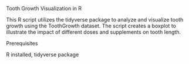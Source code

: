 Tooth Growth Visualization in R

This R script utilizes the tidyverse package to analyze and visualize tooth growth using the ToothGrowth dataset. The script creates a boxplot to illustrate the impact of different doses and supplements on tooth length.


Prerequisites

R installed, 
tidyverse package
